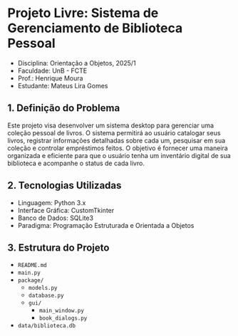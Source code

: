 # Projeto Livre: Sistema de Gerenciamento de Biblioteca Pessoal

* Disciplina: Orientação a Objetos, 2025/1
* Faculdade: UnB - FCTE
* Prof.: Henrique Moura
* Estudante: Mateus Lira Gomes

## 1. Definição do Problema

Este projeto visa desenvolver um sistema desktop para gerenciar uma coleção pessoal de livros. O sistema permitirá ao usuário catalogar seus livros, registrar informações detalhadas sobre cada um, pesquisar em sua coleção e controlar empréstimos feitos. O objetivo é fornecer uma maneira organizada e eficiente para que o usuário tenha um inventário digital de sua biblioteca e acompanhe o status de cada livro.

## 2. Tecnologias Utilizadas
* Linguagem: Python 3.x
* Interface Gráfica: CustomTkinter
* Banco de Dados: SQLite3
* Paradigma: Programação Estruturada e Orientada a Objetos 

## 3. Estrutura do Projeto
* `README.md`
* `main.py`
* `package/`
    * `models.py`
    * `database.py`
    * `gui/`
        * `main_window.py`
        * `book_dialogs.py`
* `data/biblioteca.db`
